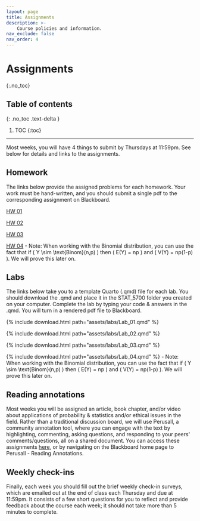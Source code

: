 ```yaml
---
layout: page
title: Assignments
description: >-
    Course policies and information.
nav_exclude: false
nav_order: 4
---
```


# Assignments
{:.no_toc}

## Table of contents
{: .no_toc .text-delta }

1. TOC
{:toc}

---

Most weeks, you will have 4 things to submit by Thursdays at 11:59pm. See below for details and links to the assignments. 

## Homework

The links below provide the assigned problems for each homework. Your work must be hand-written, and you should submit a single pdf to the corresponding assignment on Blackboard.

[HW 01](https://kgfitzgerald.github.io/stat-5700/assets/homework/HW_01.pdf)

[HW 02](https://kgfitzgerald.github.io/stat-5700/assets/homework/HW_02.pdf)

[HW 03](https://kgfitzgerald.github.io/stat-5700/assets/homework/HW_03.pdf)

[HW 04](https://kgfitzgerald.github.io/stat-5700/assets/homework/HW_04.pdf) - Note: When working with the Binomial distribution, you can use the fact that if 
\( Y \sim \text{Binom}(n,p) \) then \( E(Y) = np \) and \( V(Y) = np(1-p) \). 
We will prove this later on.

## Labs

The links below take you to a template Quarto (.qmd) file for each lab. You should download the .qmd and place it in the STAT_5700 folder you created on your computer. Complete the lab by typing your code & answers in the .qmd. You will turn in a rendered pdf file to Blackboard. 


{% include download.html path="assets/labs/Lab_01.qmd" %}

{% include download.html path="assets/labs/Lab_02.qmd" %}

{% include download.html path="assets/labs/Lab_03.qmd" %}

{% include download.html path="assets/labs/Lab_04.qmd" %} - Note: When working with the Binomial distribution, you can use the fact that if 
\( Y \sim \text{Binom}(n,p) \) then \( E(Y) = np \) and \( V(Y) = np(1-p) \). 
We will prove this later on.


## Reading annotations

Most weeks you will be assigned an article, book chapter, and/or video about applications of probability & statistics and/or ethical issues in the field. Rather than a traditional discussion board, we will use Perusall, a community annotation tool, where you can engage with the text by highlighting, commenting, asking questions, and responding to your peers' comments/questions, all on a shared document. You can access these assignments [here](https://elearning.villanova.edu/webapps/blackboard/content/listContent.jsp?course_id=_182880_1&content_id=_5566839_1), or by navigating on the Blackboard home page to Perusall - Reading Annotations. 

## Weekly check-ins

Finally, each week you should fill out the brief weekly check-in surveys, which are emailed out at the end of class each Thursday and due at 11:59pm. It consists of a few short questions for you to reflect and provide feedback about the course each week; it should not take more than 5 minutes to complete. 


